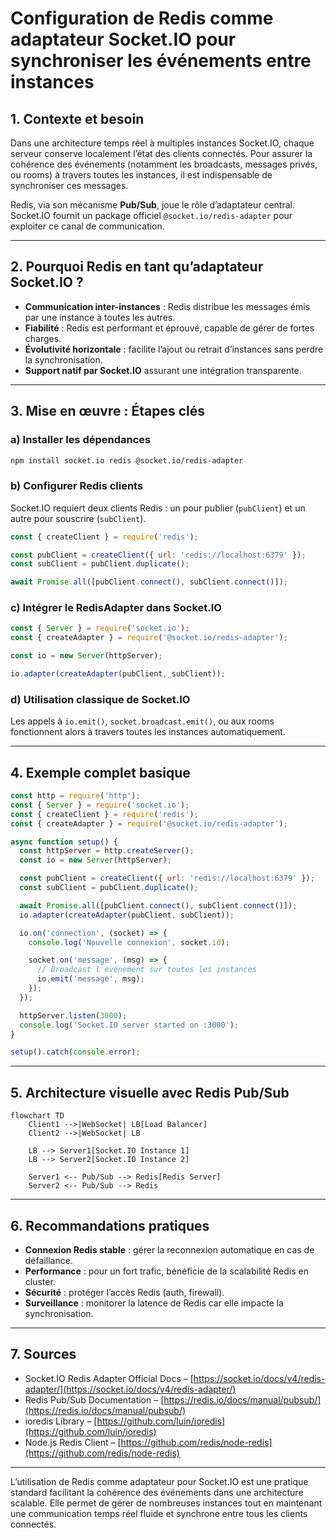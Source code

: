 # Configuration de Redis comme adaptateur Socket.IO pour synchroniser les événements entre instances

## 1. Contexte et besoin

Dans une architecture temps réel à multiples instances Socket.IO, chaque serveur conserve localement l’état des clients connectés. Pour assurer la cohérence des événements (notamment les broadcasts, messages privés, ou rooms) à travers toutes les instances, il est indispensable de synchroniser ces messages.

Redis, via son mécanisme **Pub/Sub**, joue le rôle d’adaptateur central. Socket.IO fournit un package officiel `@socket.io/redis-adapter` pour exploiter ce canal de communication.

---

## 2. Pourquoi Redis en tant qu’adaptateur Socket.IO ?

- **Communication inter-instances** : Redis distribue les messages émis par une instance à toutes les autres.
- **Fiabilité** : Redis est performant et éprouvé, capable de gérer de fortes charges.
- **Évolutivité horizontale** : facilite l’ajout ou retrait d’instances sans perdre la synchronisation.
- **Support natif par Socket.IO** assurant une intégration transparente.

---

## 3. Mise en œuvre : Étapes clés

### a) Installer les dépendances

```bash
npm install socket.io redis @socket.io/redis-adapter
```

### b) Configurer Redis clients

Socket.IO requiert deux clients Redis : un pour publier (`pubClient`) et un autre pour souscrire (`subClient`).

```javascript
const { createClient } = require('redis');

const pubClient = createClient({ url: 'redis://localhost:6379' });
const subClient = pubClient.duplicate();

await Promise.all([pubClient.connect(), subClient.connect()]);
```

### c) Intégrer le RedisAdapter dans Socket.IO

```javascript
const { Server } = require('socket.io');
const { createAdapter } = require('@socket.io/redis-adapter');

const io = new Server(httpServer);

io.adapter(createAdapter(pubClient, subClient));
```

### d) Utilisation classique de Socket.IO

Les appels à `io.emit()`, `socket.broadcast.emit()`, ou aux rooms fonctionnent alors à travers toutes les instances automatiquement.

---

## 4. Exemple complet basique

```javascript
const http = require('http');
const { Server } = require('socket.io');
const { createClient } = require('redis');
const { createAdapter } = require('@socket.io/redis-adapter');

async function setup() {
  const httpServer = http.createServer();
  const io = new Server(httpServer);

  const pubClient = createClient({ url: 'redis://localhost:6379' });
  const subClient = pubClient.duplicate();

  await Promise.all([pubClient.connect(), subClient.connect()]);
  io.adapter(createAdapter(pubClient, subClient));

  io.on('connection', (socket) => {
    console.log('Nouvelle connexion', socket.id);

    socket.on('message', (msg) => {
      // Broadcast l'événement sur toutes les instances
      io.emit('message', msg);
    });
  });

  httpServer.listen(3000);
  console.log('Socket.IO server started on :3000');
}

setup().catch(console.error);
```

---

## 5. Architecture visuelle avec Redis Pub/Sub

```mermaid
flowchart TD
    Client1 -->|WebSocket| LB[Load Balancer]
    Client2 -->|WebSocket| LB

    LB --> Server1[Socket.IO Instance 1]
    LB --> Server2[Socket.IO Instance 2]

    Server1 <-- Pub/Sub --> Redis[Redis Server]
    Server2 <-- Pub/Sub --> Redis
```

---

## 6. Recommandations pratiques

- **Connexion Redis stable** : gérer la reconnexion automatique en cas de défaillance.
- **Performance** : pour un fort trafic, bénéficie de la scalabilité Redis en cluster.
- **Sécurité** : protéger l’accès Redis (auth, firewall).
- **Surveillance** : monitorer la latence de Redis car elle impacte la synchronisation.

---

## 7. Sources

- Socket.IO Redis Adapter Official Docs – [https://socket.io/docs/v4/redis-adapter/](https://socket.io/docs/v4/redis-adapter/)  
- Redis Pub/Sub Documentation – [https://redis.io/docs/manual/pubsub/](https://redis.io/docs/manual/pubsub/)  
- ioredis Library – [https://github.com/luin/ioredis](https://github.com/luin/ioredis)  
- Node.js Redis Client – [https://github.com/redis/node-redis](https://github.com/redis/node-redis)  

---

L’utilisation de Redis comme adaptateur pour Socket.IO est une pratique standard facilitant la cohérence des événements dans une architecture scalable. Elle permet de gérer de nombreuses instances tout en maintenant une communication temps réel fluide et synchrone entre tous les clients connectés.